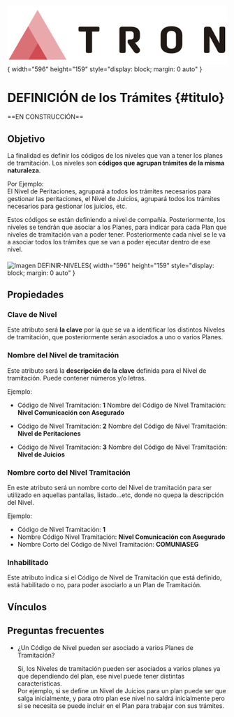 ![Imagen LOGO](./00-Imagen/logo-TRON.png){ width="596" height="159" style="display: block; margin: 0 auto" }

# DEFINICIÓN de los Trámites {#titulo}


==EN CONSTRUCCIÓN==  
 
## __Objetivo__
La finalidad es definir los códigos de los niveles que van a tener los planes de tramitación. Los niveles son **códigos que agrupan trámites de la misma naturaleza**.  

Por Ejemplo:   
El Nivel de Peritaciones, agrupará a todos los trámites necesarios para gestionar las peritaciones, el Nivel de Juicios, agrupará todos los trámites necesarios para gestionar los juicios, etc.

Estos códigos se están definiendo a nivel de compañía. Posteriormente, los niveles se tendrán que asociar a los Planes, para indicar para cada Plan que niveles de tramitación van a poder tener. Posteriormente cada nivel se le va a asociar todos los trámites que se van a poder ejecutar dentro de ese nivel.

####  

![Imagen DEFINIR-NIVELES](./00-Imagen/DEFINIR-Niveles.png){ width="596" height="159" style="display: block; margin: 0 auto" }
####   

## Propiedades  

### **Clave de Nivel**
Este atributo será __la clave__ por la que se va a identificar los distintos Niveles de tramitación, que posteriormente serán asociados a uno o varios Planes.

### **Nombre del Nivel de tramitación**
Este atributo será la __descripción de la clave__ definida para el Nivel de tramitación. Puede contener números y/o letras. 

Ejemplo:  

* Código de Nivel Tramitación: __1__   Nombre del Código de Nivel Tramitación: __Nivel Comunicación con Asegurado__  

* Código de Nivel Tramitación: __2__   Nombre del Código de Nivel Tramitación: __Nivel de Peritaciones__   

* Código de Nivel Tramitación: __3__   Nombre del Código de Nivel Tramitación: __Nivel de Juicios__  

### **Nombre corto del Nivel Tramitación**
En este atributo será un nombre corto del Nivel de tramitación para ser utilizado en aquellas pantallas, listado...etc, donde no quepa la descripción del Nivel.


Ejemplo: 

- Código de Nivel Tramitación:		__1__  
- Nombre Código Nivel Tramitación:	__Nivel Comunicación con Asegurado__  
- Nombre Corto del Código de Nivel Tramitación:	__COMUNIASEG__  


### **Inhabilitado**
Este atributo indica si el Código de Nivel de Tramitación que está definido, está habilitado o no, para poder asociarlo a un Plan de Tramitación.  

## Vínculos

## Preguntas frecuentes

- ¿Un Código de Nivel pueden ser asociado a varios Planes de Tramitación?  

    Si, los Niveles de tramitación pueden ser asociados a varios planes ya que dependiendo del plan, ese nivel puede tener distintas características.  
    Por ejemplo, si se define un Nivel de Juicios para un plan puede ser que salga inicialmente, y para otro plan ese nivel no saldrá inicialmente pero si se necesita se puede incluir en el Plan para trabajar con sus trámites.
   




